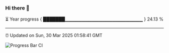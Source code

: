 ### Hi there 👋

⏳ Year progress { ███████▁▁▁▁▁▁▁▁▁▁▁▁▁▁▁▁▁▁▁▁▁▁▁ } 24.13 %

---

⏰ Updated on Sun, 30 Mar 2025 01:58:41 GMT

![Progress Bar CI](https://github.com/ZhaoGui/ZhaoGui/workflows/Progress%20Bar%20CI/badge.svg)
